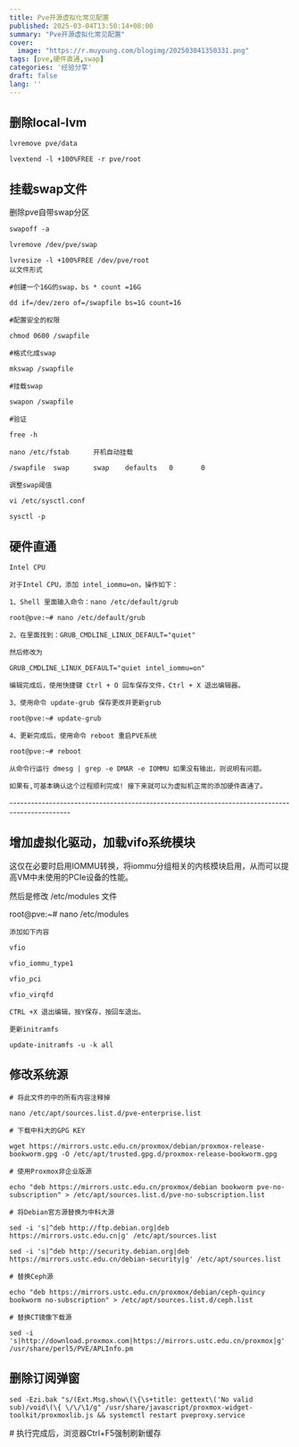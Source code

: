 ```yaml
---
title: Pve开源虚拟化常见配置
published: 2025-03-04T13:50:14+08:00
summary: "Pve开源虚拟化常见配置"
cover:
  image: "https://r.muyoung.com/blogimg/202503041350331.png"
tags: [pve,硬件直通,swap]
categories: '经验分享'
draft: false 
lang: ''
---
```


## 删除local-lvm

```
lvremove pve/data

lvextend -l +100%FREE -r pve/root
```

## 挂载swap文件

删除pve自带swap分区

```
swapoff -a

lvremove /dev/pve/swap

lvresize -l +100%FREE /dev/pve/root
以文件形式

#创建一个16G的swap，bs * count =16G

dd if=/dev/zero of=/swapfile bs=1G count=16

#配置安全的权限

chmod 0600 /swapfile

#格式化成swap

mkswap /swapfile

#挂载swap

swapon /swapfile

#验证

free -h

nano /etc/fstab      开机自动挂载

/swapfile  swap      swap    defaults   0       0

调整swap阈值

vi /etc/sysctl.conf 

sysctl -p
```



## 硬件直通

```
Intel CPU

对于Intel CPU，添加 intel_iommu=on，操作如下：

1、Shell 里面输入命令：nano /etc/default/grub

root@pve:~# nano /etc/default/grub

2、在里面找到：GRUB_CMDLINE_LINUX_DEFAULT="quiet"

然后修改为

GRUB_CMDLINE_LINUX_DEFAULT="quiet intel_iommu=on"

编辑完成后，使用快捷键 Ctrl + O 回车保存文件，Ctrl + X 退出编辑器。

3、使用命令 update-grub 保存更改并更新grub

root@pve:~# update-grub

4、更新完成后，使用命令 reboot 重启PVE系统

root@pve:~# reboot

从命令行运行 dmesg | grep -e DMAR -e IOMMU 如果没有输出，则说明有问题。

如果有,可基本确认这个过程顺利完成! 接下来就可以为虚拟机正常的添加硬件直通了。
```

\-----------------------------------------------------------------------------------------------

## 增加虚拟化驱动，加载vifo系统模块

这仅在必要时启用IOMMU转换，将iommu分组相关的内核模块启用，从而可以提高VM中未使用的PCIe设备的性能。

然后是修改 /etc/modules 文件

root@pve:~# nano /etc/modules

```
添加如下内容

vfio

vfio_iommu_type1

vfio_pci

vfio_virqfd

CTRL +X 退出编辑，按Y保存，按回车退出。

更新initramfs

update-initramfs -u -k all
```

## 修改系统源

```
# 将此文件的中的所有内容注释掉

nano /etc/apt/sources.list.d/pve-enterprise.list

# 下载中科大的GPG KEY

wget https://mirrors.ustc.edu.cn/proxmox/debian/proxmox-release-bookworm.gpg -O /etc/apt/trusted.gpg.d/proxmox-release-bookworm.gpg

# 使用Proxmox非企业版源

echo "deb https://mirrors.ustc.edu.cn/proxmox/debian bookworm pve-no-subscription" > /etc/apt/sources.list.d/pve-no-subscription.list

# 将Debian官方源替换为中科大源

sed -i 's|^deb http://ftp.debian.org|deb https://mirrors.ustc.edu.cn|g' /etc/apt/sources.list

sed -i 's|^deb http://security.debian.org|deb https://mirrors.ustc.edu.cn/debian-security|g' /etc/apt/sources.list

# 替换Ceph源

echo "deb https://mirrors.ustc.edu.cn/proxmox/debian/ceph-quincy bookworm no-subscription" > /etc/apt/sources.list.d/ceph.list

# 替换CT镜像下载源

sed -i 's|http://download.proxmox.com|https://mirrors.ustc.edu.cn/proxmox|g' /usr/share/perl5/PVE/APLInfo.pm
```



## 删除订阅弹窗

```
sed -Ezi.bak "s/(Ext.Msg.show\(\{\s+title: gettext\('No valid sub)/void\(\{ \/\/\1/g" /usr/share/javascript/proxmox-widget-toolkit/proxmoxlib.js && systemctl restart pveproxy.service
```

\# 执行完成后，浏览器Ctrl+F5强制刷新缓存